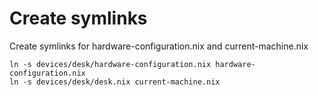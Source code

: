 # Create symlinks

Create symlinks for hardware-configuration.nix and current-machine.nix

```
ln -s devices/desk/hardware-configuration.nix hardware-configuration.nix
ln -s devices/desk/desk.nix current-machine.nix
```
